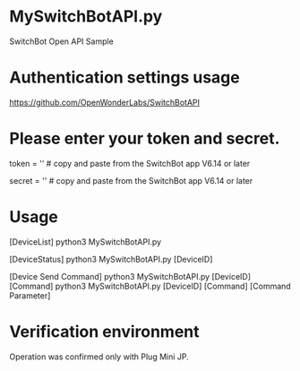 # MySwitchBotAPI.py
SwitchBot Open API Sample


# Authentication settings usage
https://github.com/OpenWonderLabs/SwitchBotAPI


# Please enter your token and secret.
token = '' # copy and paste from the SwitchBot app V6.14 or later

secret = '' # copy and paste from the SwitchBot app V6.14 or later


# Usage
[DeviceList] 
python3 MySwitchBotAPI.py

[DeviceStatus]
python3 MySwitchBotAPI.py [DeviceID]

[Device Send Command]
python3 MySwitchBotAPI.py [DeviceID] [Command]
python3 MySwitchBotAPI.py [DeviceID] [Command] [Command Parameter]


# Verification environment
Operation was confirmed only with Plug Mini JP.
